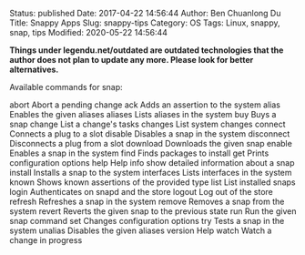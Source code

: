 Status: published
Date: 2017-04-22 14:56:44
Author: Ben Chuanlong Du
Title: Snappy Apps
Slug: snappy-tips
Category: OS
Tags: Linux, snappy, snap, tips
Modified: 2020-05-22 14:56:44

**Things under legendu.net/outdated are outdated technologies that the author does not plan to update any more. Please look for better alternatives.**

Available commands for snap:

abort       Abort a pending change
ack         Adds an assertion to the system
alias       Enables the given aliases
aliases     Lists aliases in the system
buy         Buys a snap
change      List a change's tasks
changes     List system changes
connect     Connects a plug to a slot
disable     Disables a snap in the system
disconnect  Disconnects a plug from a slot
download    Downloads the given snap
enable      Enables a snap in the system
find        Finds packages to install
get         Prints configuration options
help        Help
info        show detailed information about a snap
install     Installs a snap to the system
interfaces  Lists interfaces in the system
known       Shows known assertions of the provided type
list        List installed snaps
login       Authenticates on snapd and the store
logout      Log out of the store
refresh     Refreshes a snap in the system
remove      Removes a snap from the system
revert      Reverts the given snap to the previous state
run         Run the given snap command
set         Changes configuration options
try         Tests a snap in the system
unalias     Disables the given aliases
version     Help
watch       Watch a change in progress

